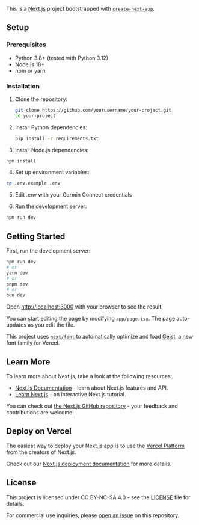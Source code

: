 This is a [Next.js](https://nextjs.org) project bootstrapped with [`create-next-app`](https://nextjs.org/docs/app/api-reference/cli/create-next-app).

## Setup

### Prerequisites
- Python 3.8+ (tested with Python 3.12)
- Node.js 18+ 
- npm or yarn

### Installation

1. Clone the repository:
   ```bash
   git clone https://github.com/yourusername/your-project.git
   cd your-project
   ```

2. Install Python dependencies:
   ```bash
   pip install -r requirements.txt
   ```

3. Install Node.js dependencies:
  ```bash
  npm install
  ```

4. Set up environment variables:
  ```bash
  cp .env.example .env
  ```

5. Edit .env with your Garmin Connect credentials

6. Run the development server:
  ```bash
  npm run dev
  ```

## Getting Started

First, run the development server:

```bash
npm run dev
# or
yarn dev
# or
pnpm dev
# or
bun dev
```

Open [http://localhost:3000](http://localhost:3000) with your browser to see the result.

You can start editing the page by modifying `app/page.tsx`. The page auto-updates as you edit the file.

This project uses [`next/font`](https://nextjs.org/docs/app/building-your-application/optimizing/fonts) to automatically optimize and load [Geist](https://vercel.com/font), a new font family for Vercel.

## Learn More

To learn more about Next.js, take a look at the following resources:

- [Next.js Documentation](https://nextjs.org/docs) - learn about Next.js features and API.
- [Learn Next.js](https://nextjs.org/learn) - an interactive Next.js tutorial.

You can check out [the Next.js GitHub repository](https://github.com/vercel/next.js) - your feedback and contributions are welcome!

## Deploy on Vercel

The easiest way to deploy your Next.js app is to use the [Vercel Platform](https://vercel.com/new?utm_medium=default-template&filter=next.js&utm_source=create-next-app&utm_campaign=create-next-app-readme) from the creators of Next.js.

Check out our [Next.js deployment documentation](https://nextjs.org/docs/app/building-your-application/deploying) for more details.

## License

This project is licensed under CC BY-NC-SA 4.0 - see the [LICENSE](LICENSE) file for details.

For commercial use inquiries, please [open an issue](https://github.com/yourusername/yourproject/issues/new?title=Commercial%20License%20Inquiry) on this repository.
